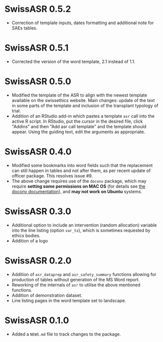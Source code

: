 # SwissASR 0.5.2

* Correction of template inputs, dates formatting and additional note for SAEs tables. 

# SwissASR 0.5.1

* Corrected the version of the word template, 2.1 instead of 1.1. 

# SwissASR 0.5.0

* Modified the template of the ASR to align with the newest template available on the swissethics website. Main changes: update of the text in some parts of the template and inclusion of the transplant typology of trial.
* Addition of an RStudio add-in which pastes a template `asr` call into the active R script. In RStudio, put the cursor in the desired file, click "Addins" and then "Add asr call template" and the template should appear. Using the guiding text, edit the arguments as appropriate.

# SwissASR 0.4.0

* Modified some bookmarks into word fields such that the replacement can still happen in tables and not after them, as per recent update of officer package. This resolves issue #9.
* The above change requires use of the `doconv` package, which may require **setting some permissions on MAC OS** (for details see [the doconv documentation](https://github.com/ardata-fr/doconv)), and **may not work on Ubuntu** systems.

# SwissASR 0.3.0

* Additional option to include an intervention (random allocation) variable into the line listing (option `var_tx`), which is sometimes requested by ethics bodies.
* Addition of a logo

# SwissASR 0.2.0

* Addition of `asr_dataprep` and `asr_safety_summary` functions allowing for production of tables without generation of the MS Word report.
* Reworking of the internals of `asr` to utilise the above mentioned functions.
* Addition of demonstration dataset.
* Line listing pages in the word template set to landscape.

# SwissASR 0.1.0

* Added a `NEWS.md` file to track changes to the package.

